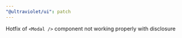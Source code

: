 ```yaml
---
"@ultraviolet/ui": patch
---
```


Hotfix of `<Modal />` component not working properly with disclosure

